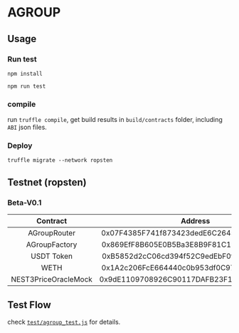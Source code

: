 # AGROUP

## Usage

### Run test

```shell
npm install

npm run test
```

### compile

run `truffle compile`, get build results in `build/contracts` folder, including `ABI` json files.

### Deploy

```shell
truffle migrate --network ropsten
```

## Testnet (ropsten)

### Beta-V0.1

|       Contract       |                  Address                   |
| :------------------: | :----------------------------------------: |
|     AGroupRouter     | 0x07F4385F741f873423dedE6C2645698FcB287683 |
|    AGroupFactory     | 0x869EfF8B605E0B5Ba3E8B9F81C199B2BBB3e34Df |
|      USDT Token      | 0xB5852d2cC06cd394f52C9edEbF0f1d59aD4A0615 |
|         WETH         | 0x1A2c206FcE664440c0b953df0C976B1208F411Eb |
| NEST3PriceOracleMock | 0x9dE1109708926C90117DAFB23F13176Bb6d878E0 |


## Test Flow

check [`test/agroup_test.js`](test/agroup_test.js) for details.
